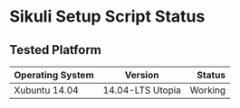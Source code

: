 # Sikuli Setup Script Status

## Tested Platform
| Operating System  | Version  | Status |
| :------------ |:---------------:| -----:|
| Xubuntu 14.04 | 14.04-LTS Utopia | Working |

